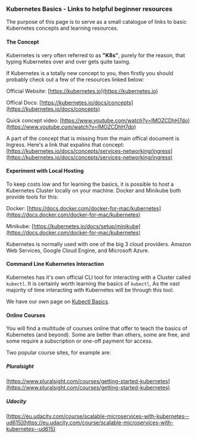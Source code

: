 ### Kubernetes Basics - Links to helpful beginner resources

The purpose of this page is to serve as a small catalogue of links to basic Kubernetes concepts and learning resources.

#### The Concept

Kubernetes is very often referred to as **"K8s"**, purely for the reason, that typing Kubernetes over and over gets quite taxing.

If Kubernetes is a totally new concept to you, then firstly you should probably check out a few of the resources linked below:

Official Website:
[https://kubernetes.io](https://kubernetes.io)

Offical Docs:
[https://kubernetes.io/docs/concepts](https://kubernetes.io/docs/concepts)

Quick concept video:
[https://www.youtube.com/watch?v=IMOZCDhH7do](https://www.youtube.com/watch?v=IMOZCDhH7do)

A part of the concept that is missing from the main offical document is Ingress.
Here's a link that expalins that concept: [https://kubernetes.io/docs/concepts/services-networking/ingress](https://kubernetes.io/docs/concepts/services-networking/ingress)

#### Experiment with Local Hosting

To keep costs low and for learning the basics, it is possible to host a Kubernetes Cluster locally on your machine. Docker and Minikube both provide tools for this:

Docker: [https://docs.docker.com/docker-for-mac/kubernetes](https://docs.docker.com/docker-for-mac/kubernetes)

Minikube: [https://kubernetes.io/docs/setup/minikube](https://docs.docker.com/docker-for-mac/kubernetes)

Kubernetes is normally used with one of the big 3 cloud providers. Amazon Web Services, Google Cloud Engine, and Microsoft Azure.

#### Command Line Kubernetes Interaction

Kubernetes has it's own official CLI tool for interacting with a Cluster called `kubectl`. It is certainly worth learning the basics of `kubectl`, As the vast majority of time interacting with Kubernetes will be through this tool.

We have our own page on [Kubectl Basics](/other-topics.html##kubectl-quick-reference).

#### Online Courses

You will find a multitude of courses online that offer to teach the basics of Kubernetes (and beyond). Some are better than others, some are free, and some require a subscription or one-off payment for access.

Two popular course sites, for example are:

##### Pluralsight
[https://www.pluralsight.com/courses/getting-started-kubernetes](https://www.pluralsight.com/courses/getting-started-kubernetes)

##### Udacity
[https://eu.udacity.com/course/scalable-microservices-with-kubernetes--ud615](https://eu.udacity.com/course/scalable-microservices-with-kubernetes--ud615)
